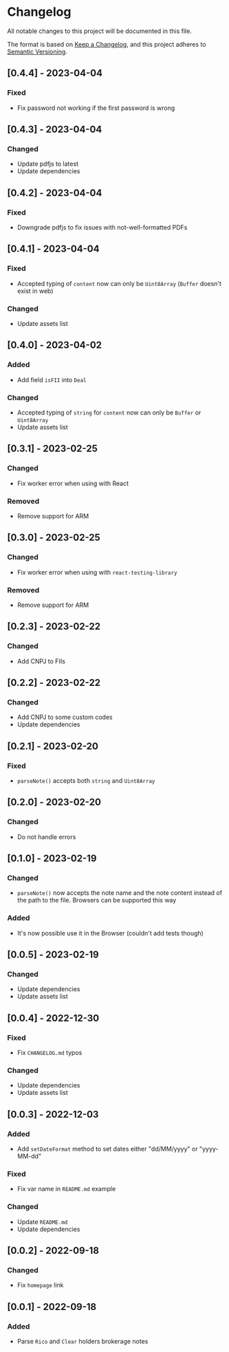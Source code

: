 # Changelog
All notable changes to this project will be documented in this file.

The format is based on [Keep a Changelog](https://keepachangelog.com/en/1.0.0/),
and this project adheres to [Semantic Versioning](https://semver.org/spec/v2.0.0.html).

## [0.4.4] - 2023-04-04
### Fixed
- Fix password not working if the first password is wrong

## [0.4.3] - 2023-04-04
### Changed
- Update pdfjs to latest
- Update dependencies

## [0.4.2] - 2023-04-04
### Fixed
- Downgrade pdfjs to fix issues with not-well-formatted PDFs

## [0.4.1] - 2023-04-04
### Fixed
- Accepted typing of `content` now can only be `Uint8Array` (`Buffer` doesn't exist in web)

### Changed
- Update assets list

## [0.4.0] - 2023-04-02
### Added
- Add field `isFII` into `Deal`

### Changed
- Accepted typing of `string` for `content` now can only be `Buffer` or `Uint8Array`
- Update assets list

## [0.3.1] - 2023-02-25
### Changed
- Fix worker error when using with React

### Removed
- Remove support for ARM

## [0.3.0] - 2023-02-25
### Changed
- Fix worker error when using with `react-testing-library`

### Removed
- Remove support for ARM

## [0.2.3] - 2023-02-22
### Changed
- Add CNPJ to FIIs

## [0.2.2] - 2023-02-22
### Changed
- Add CNPJ to some custom codes
- Update dependencies

## [0.2.1] - 2023-02-20
### Fixed
- `parseNote()` accepts both `string` and `Uint8Array`

## [0.2.0] - 2023-02-20
### Changed
- Do not handle errors

## [0.1.0] - 2023-02-19
### Changed
- `parseNote()` now accepts the note name and the note content instead of the path to the file.
Browsers can be supported this way

### Added
- It's now possible use it in the Browser (couldn't add tests though)

## [0.0.5] - 2023-02-19
### Changed
- Update dependencies
- Update assets list

## [0.0.4] - 2022-12-30
### Fixed
- Fix `CHANGELOG.md` typos

### Changed
- Update dependencies
- Update assets list

## [0.0.3] - 2022-12-03
### Added
- Add `setDateFormat` method to set dates either "dd/MM/yyyy" or "yyyy-MM-dd"

### Fixed
- Fix var name in `README.md` example

### Changed
- Update `README.md`
- Update dependencies

## [0.0.2] - 2022-09-18
### Changed
- Fix `homepage` link

## [0.0.1] - 2022-09-18
### Added
- Parse `Rico` and `Clear` holders brokerage notes